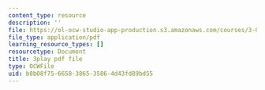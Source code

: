 ```yaml
---
content_type: resource
description: ''
file: https://ol-ocw-studio-app-production.s3.amazonaws.com/courses/3-091sc-introduction-to-solid-state-chemistry-fall-2010/b8b08f756658386535864d43fd89bd55_oDOs8Yxydo0.pdf
file_type: application/pdf
learning_resource_types: []
resourcetype: Document
title: 3play pdf file
type: OCWFile
uid: b8b08f75-6658-3865-3586-4d43fd89bd55
---
```

